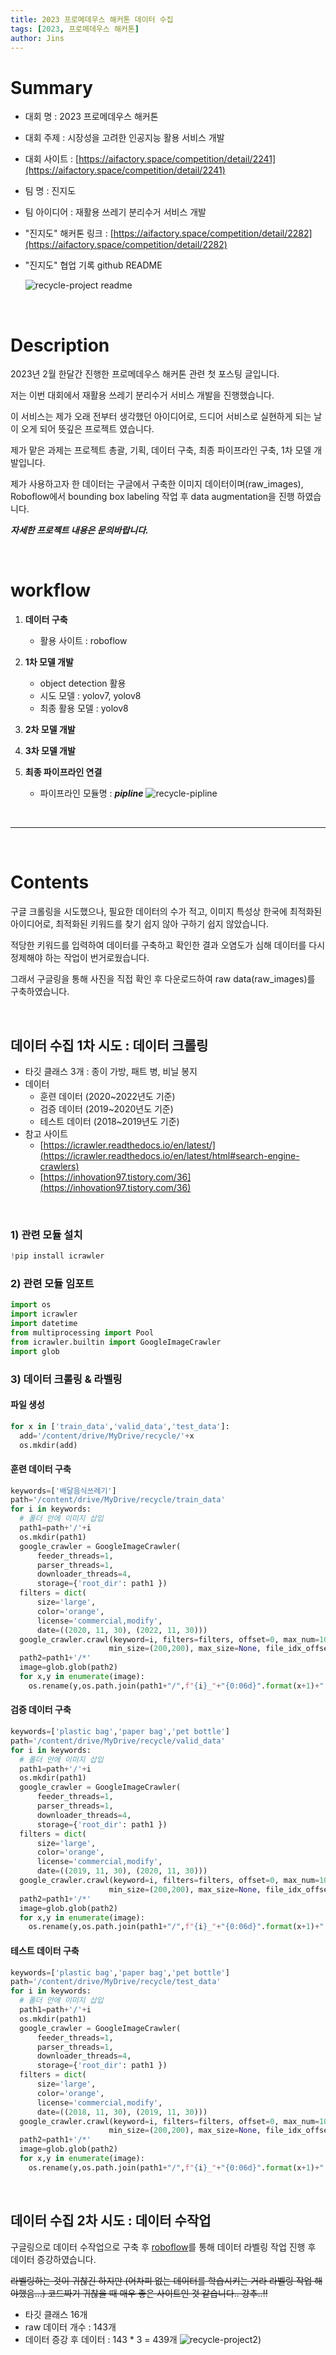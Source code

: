 ```yaml
---
title: 2023 프로메데우스 해커톤 데이터 수집
tags: [2023, 프로메데우스 해커톤]
author: Jins
---
```


# Summary
  - 대회 명 : 2023 프로메데우스 해커톤
  - 대회 주제 : 시장성을 고려한 인공지능 활용 서비스 개발
  - 대회 사이트 : [https://aifactory.space/competition/detail/2241](https://aifactory.space/competition/detail/2241)
  - 팀 명 : 진지도 
  - 팀 아이디어 : 재활용 쓰레기 분리수거 서비스 개발
  - "진지도" 해커톤 링크 : [https://aifactory.space/competition/detail/2282](https://aifactory.space/competition/detail/2282)
  - "진지도" 협업 기록 github README 

    ![recycle-project readme](https://github.com/whatareyoudoingz/whatareyoudoingz.github.io/blob/master/_images/recycle-project.png)

<br/>

# Description
  2023년 2월 한달간 진행한 프로메데우스 해커톤 관련 첫 포스팅 글입니다.

  저는 이번 대회에서 재활용 쓰레기 분리수거 서비스 개발을 진행했습니다. 

  이 서비스는 제가 오래 전부터 생각했던 아이디어로, 드디어 서비스로 실현하게 되는 날이 오게 되어 뜻깊은 프로젝트 였습니다.

  제가 맡은 과제는 프로젝트 총괄, 기획, 데이터 구축, 최종 파이프라인 구축, 1차 모델 개발입니다.

  제가 사용하고자 한 데이터는 구글에서 구축한 이미지 데이터이며(raw_images), Roboflow에서 bounding box labeling 작업 후 data augmentation을 진행 하였습니다. 

  ***자세한 프로젝트 내용은 문의바랍니다.***

<br/>

# workflow
  1. **데이터 구축**
        - 활용 사이트 : roboflow
  2. **1차 모델 개발**
        - object detection 활용
        - 시도 모델 : yolov7, yolov8
        - 최종 활용 모델 : yolov8

  3. **2차 모델 개발** 

  4. **3차 모델 개발**

  5. **최종 파이프라인 연결**
        - 파이프라인 모듈명 : ***pipline***
        ![recycle-pipline](https://github.com/whatareyoudoingz/whatareyoudoingz.github.io/blob/master/_images/recycle-pipline.png)

<br/>

---

<br/>

# Contents

구글 크롤링을 시도했으나, 필요한 데이터의 수가 적고, 이미지 특성상 한국에 최적화된 아이디어로, 최적화된 키워드를 찾기 쉽지 않아 구하기 쉽지 않았습니다. 

적당한 키워드를 입력하여 데이터를 구축하고 확인한 결과 오염도가 심해 데이터를 다시 정제해야 하는 작업이 번거로웠습니다. 

그래서 구글링을 통해 사진을 직접 확인 후 다운로드하여 raw data(raw_images)를 구축하였습니다. 

<br/>

## 데이터 수집 1차 시도 : **데이터 크롤링**
- 타깃 클래스 3개 : 종이 가방, 패트 병, 비닐 봉지
- 데이터
    - 훈련 데이터 (2020~2022년도 기준)
    - 검증 데이터 (2019~2020년도 기준)
    - 테스트 데이터 (2018~2019년도 기준)
- 참고 사이트
    - [https://icrawler.readthedocs.io/en/latest/](https://icrawler.readthedocs.io/en/latest/html#search-engine-crawlers)
    - [https://inhovation97.tistory.com/36](https://inhovation97.tistory.com/36)

<br/>

### 1) 관련 모듈 설치
```python
!pip install icrawler
```

### 2) 관련 모듈 임포트
```python
import os
import icrawler
import datetime
from multiprocessing import Pool
from icrawler.builtin import GoogleImageCrawler
import glob
```
### 3) 데이터 크롤링 & 라벨링

#### 파일 생성
```python
for x in ['train_data','valid_data','test_data']:
  add='/content/drive/MyDrive/recycle/'+x
  os.mkdir(add)
```

#### 훈련 데이터 구축 
```python
keywords=['배달음식쓰레기']
path='/content/drive/MyDrive/recycle/train_data'
for i in keywords:
  # 폴더 안에 이미지 삽입
  path1=path+'/'+i
  os.mkdir(path1)
  google_crawler = GoogleImageCrawler(
      feeder_threads=1,
      parser_threads=1,
      downloader_threads=4,
      storage={'root_dir': path1 })
  filters = dict(
      size='large',
      color='orange',
      license='commercial,modify',
      date=((2020, 11, 30), (2022, 11, 30)))
  google_crawler.crawl(keyword=i, filters=filters, offset=0, max_num=1000,
                      min_size=(200,200), max_size=None, file_idx_offset=0)
  path2=path1+'/*'
  image=glob.glob(path2)
  for x,y in enumerate(image):
    os.rename(y,os.path.join(path1+"/",f"{i}_"+"{0:06d}".format(x+1)+"."+y[-3:]))
```

#### 검증 데이터 구축 
```python
keywords=['plastic bag','paper bag','pet bottle']
path='/content/drive/MyDrive/recycle/valid_data'
for i in keywords:
  # 폴더 안에 이미지 삽입
  path1=path+'/'+i
  os.mkdir(path1)
  google_crawler = GoogleImageCrawler(
      feeder_threads=1,
      parser_threads=1,
      downloader_threads=4,
      storage={'root_dir': path1 })
  filters = dict(
      size='large',
      color='orange',
      license='commercial,modify',
      date=((2019, 11, 30), (2020, 11, 30)))
  google_crawler.crawl(keyword=i, filters=filters, offset=0, max_num=1000,
                      min_size=(200,200), max_size=None, file_idx_offset=0)
  path2=path1+'/*'
  image=glob.glob(path2)
  for x,y in enumerate(image):
    os.rename(y,os.path.join(path1+"/",f"{i}_"+"{0:06d}".format(x+1)+"."+y[-3:]))
```

#### 테스트 데이터 구축 
```python
keywords=['plastic bag','paper bag','pet bottle']
path='/content/drive/MyDrive/recycle/test_data'
for i in keywords:
  # 폴더 안에 이미지 삽입
  path1=path+'/'+i
  os.mkdir(path1)
  google_crawler = GoogleImageCrawler(
      feeder_threads=1,
      parser_threads=1,
      downloader_threads=4,
      storage={'root_dir': path1 })
  filters = dict(
      size='large',
      color='orange',
      license='commercial,modify',
      date=((2018, 11, 30), (2019, 11, 30)))
  google_crawler.crawl(keyword=i, filters=filters, offset=0, max_num=1000,
                      min_size=(200,200), max_size=None, file_idx_offset=0)
  path2=path1+'/*'
  image=glob.glob(path2)
  for x,y in enumerate(image):
    os.rename(y,os.path.join(path1+"/",f"{i}_"+"{0:06d}".format(x+1)+"."+y[-3:]))
```

<br/>

## 데이터 수집 2차 시도 : **데이터 수작업**
구글링으로 데이터 수작업으로 구축 후 
[roboflow](https://roboflow.com/)를 통해 데이터 라벨링 작업 진행 후 데이터 증강하였습니다.

~~라벨링하는 것이 귀찮긴 하지만 (어차피 없는 데이터를 학습시키는 거라 라벨링 작업 해야했음...) 코드짜기 귀찮을 때 매우 좋은 사이트인 것 같습니다.. 강추..!!~~

- 타깃 클래스 16개 
- raw 데이터 개수 :  143개
- 데이터 증강 후 데이터 : 143 * 3 = 439개
![recycle-project2](https://github.com/whatareyoudoingz/whatareyoudoingz.github.io/blob/master/_images/recycle-project2.png))
